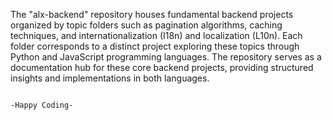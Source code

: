 The "alx-backend" repository houses fundamental backend projects organized by topic folders such as pagination algorithms, caching techniques, and internationalization (I18n) and localization (L10n). Each folder corresponds to a distinct project exploring these topics through Python and JavaScript programming languages. The repository serves as a documentation hub for these core backend projects, providing structured insights and implementations in both languages.

                                                                               -Happy Coding-
